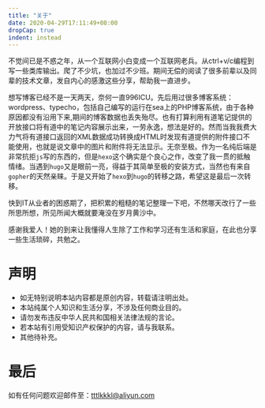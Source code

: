 ```yaml
---
title: "关于"
date: 2020-04-29T17:11:49+08:00
dropCap: true
indent: instead
---
```



不觉间已是不惑之年，从一个互联网小白变成一个互联网老兵。从ctrl+v/c编程到写一些类库输出。爬了不少坑，也加过不少班。期间无偿的阅读了很多前辈以及同辈的技术文章，发自内心的感激这些分享，帮助我一直进步。

想写博客已经不是一天两天，奈何一直996ICU。先后用过很多博客系统：wordpress、typecho，包括自己编写的运行在sea上的PHP博客系统，由于各种原因都没有沿用下来,期间的博客数据也丢失殆尽。也有打算利用有道笔记提供的开放接口将有道中的笔记内容展示出来，一劳永逸，想法是好的。然而当我我费大力气将有道接口返回的XML数据成功转换成HTML时发现有道提供的附件接口不能使用，也就是说文章中的图片和附件将无法显示。无奈至极。作为一名纯后端是非常抗拒`js`写的东西的，但是`hexo`这个确实是个良心之作，改变了我一贯的抵触情绪。当遇到`hugo`又是眼前一亮，得益于其简单至极的安装方式，当然也有来自`gopher`的天然亲睐。于是又开始了`hexo`到`hugo`的转移之路，希望这是最后一次转移。

快到IT从业者的困惑期了，把积累的粗糙的笔记整理一下吧，不然哪天改行了一些所思所想，所见所闻大概就要淹没在岁月黄沙中。

感谢我爱人！她的到来让我懂得人生除了工作和学习还有生活和家庭，在此也分享一些生活琐碎，共勉之。

# 声明
- 如无特别说明本站内容都是原创内容，转载请注明出处。
- 本站纯属个人知识和生活分享，不涉及任何商业目的。
- 请勿发布违反中华人民共和国相关法律法规的言论。
- 若本站有引用受知识产权保护的内容，请与我联系。
- 其他待补充。

# 最后
如有任何问题欢迎邮件至：[tttlkkkl@aliyun.com](mailto:tttlkkkl@aliyun.com)